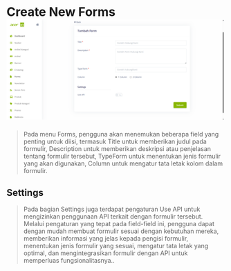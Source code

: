 # Create New Forms ![](create_new_forms.png)

>Pada menu Forms, pengguna akan menemukan beberapa field yang penting untuk diisi, termasuk Title untuk memberikan judul pada formulir, Description untuk memberikan deskripsi atau penjelasan tentang formulir tersebut, TypeForm untuk menentukan jenis formulir yang akan digunakan, Column untuk mengatur tata letak kolom dalam formulir.

## Settings
>Pada bagian Settings juga terdapat pengaturan Use API untuk mengizinkan penggunaan API terkait dengan formulir tersebut. Melalui pengaturan yang tepat pada field-field ini, pengguna dapat dengan mudah membuat formulir sesuai dengan kebutuhan mereka, memberikan informasi yang jelas kepada pengisi formulir, menentukan jenis formulir yang sesuai, mengatur tata letak yang optimal, dan mengintegrasikan formulir dengan API untuk memperluas fungsionalitasnya..